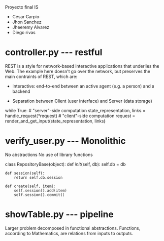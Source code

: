 Proyecto final IS 

* César Carpio
* Jhon Sanchez
* Jheeremy Alvarez
* Diego rivas




controller.py --- restful
=================

REST is a style for network-based interactive applications that underlies the Web. The example here doesn't go over the network, but preserves the main contraints of REST, which are:
* Interactive: end-to-end between an active agent (e.g. a person) and a backend

* Separation between Client (user interface) and Server (data storage)

while True:
    # "server"-side computation
    state_representation, links = handle_request(*request)
    # "client"-side computation
    request = render_and_get_input(state_representation, links)

verify_user.py --- Monolithic
=================

No abstractions
No use of library functions

class RepositoryBase(object):
    def _init_(self, db):
        self.db = db

    def session(self):
        return self.db.session

    def create(self, item):
        self.session().add(item)
        self.session().commit()
showTable.py --- pipeline
=================
Larger problem decomposed in functional abstractions. Functions, according to Mathematics, are relations from inputs to outputs.


